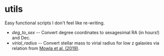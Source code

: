 # utils
Easy functional scripts I don't feel like re-writing.


* *deg_to_sex* -- Convert degree coordinates to sexagesimal RA (in hours!) and Dec.
* *virial_radius* -- Convert stellar mass to virial radius for low z galaxies via relation from [Mowla et al. (2019)](https://ui.adsabs.harvard.edu/abs/2019ApJ...872L..13M/abstract).
